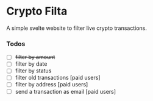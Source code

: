 # Crypto Filta

A simple svelte website to filter live crypto transactions.

### Todos
* [ ]  ~~filter by amount~~
* [ ]  filter by date
* [ ]  filter by status
* [ ] filter old transactions [paid users]
* [ ] filter by address [paid users]
* [ ] send a transaction as email [paid users]